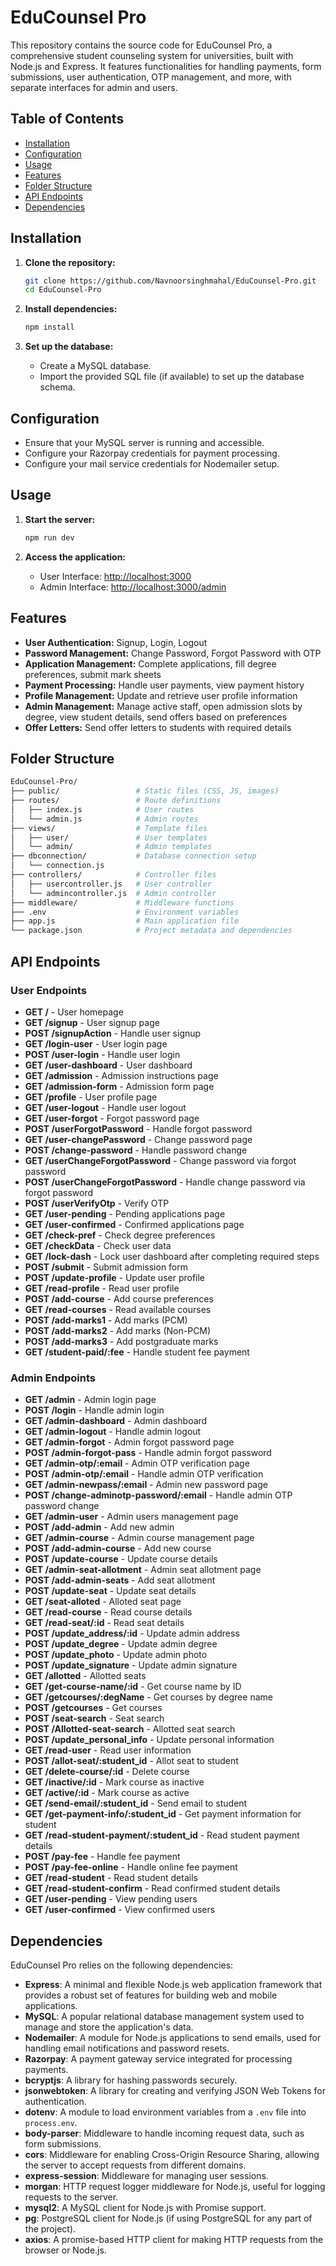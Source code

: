 # EduCounsel Pro

This repository contains the source code for EduCounsel Pro, a comprehensive student counseling system for universities, built with Node.js and Express. It features functionalities for handling payments, form submissions, user authentication, OTP management, and more, with separate interfaces for admin and users.

## Table of Contents

- [Installation](#installation)
- [Configuration](#configuration)
- [Usage](#usage)
- [Features](#features)
- [Folder Structure](#folder-structure)
- [API Endpoints](#api-endpoints)
- [Dependencies](#dependencies)

## Installation

1. **Clone the repository:**
    ```sh
    git clone https://github.com/Navnoorsinghmahal/EduCounsel-Pro.git
    cd EduCounsel-Pro
    ```

2. **Install dependencies:**
    ```sh
    npm install
    ```

3. **Set up the database:**
    - Create a MySQL database.
    - Import the provided SQL file (if available) to set up the database schema.

## Configuration

- Ensure that your MySQL server is running and accessible.
- Configure your Razorpay credentials for payment processing.
- Configure your mail service credentials for Nodemailer setup.

## Usage

1. **Start the server:**
    ```sh
    npm run dev
    ```

2. **Access the application:**
    - User Interface: [http://localhost:3000](http://localhost:3000)
    - Admin Interface: [http://localhost:3000/admin](http://localhost:3000/admin)

## Features

- **User Authentication:** Signup, Login, Logout
- **Password Management:** Change Password, Forgot Password with OTP
- **Application Management:** Complete applications, fill degree preferences, submit mark sheets
- **Payment Processing:** Handle user payments, view payment history
- **Profile Management:** Update and retrieve user profile information
- **Admin Management:** Manage active staff, open admission slots by degree, view student details, send offers based on preferences
- **Offer Letters:** Send offer letters to students with required details

## Folder Structure

```bash
EduCounsel-Pro/
├── public/                 # Static files (CSS, JS, images)
├── routes/                 # Route definitions
│   ├── index.js            # User routes
│   └── admin.js            # Admin routes
├── views/                  # Template files
│   ├── user/               # User templates
│   └── admin/              # Admin templates
├── dbconnection/           # Database connection setup
│   └── connection.js
├── controllers/            # Controller files
│   ├── usercontroller.js   # User controller
│   └── admincontroller.js  # Admin controller
├── middleware/             # Middleware functions
├── .env                    # Environment variables
├── app.js                  # Main application file
└── package.json            # Project metadata and dependencies
```
## API Endpoints

### User Endpoints

- **GET /** - User homepage
- **GET /signup** - User signup page
- **POST /signupAction** - Handle user signup
- **GET /login-user** - User login page
- **POST /user-login** - Handle user login
- **GET /user-dashboard** - User dashboard
- **GET /admission** - Admission instructions page
- **GET /admission-form** - Admission form page
- **GET /profile** - User profile page
- **GET /user-logout** - Handle user logout
- **GET /user-forgot** - Forgot password page
- **POST /userForgotPassword** - Handle forgot password
- **GET /user-changePassword** - Change password page
- **POST /change-password** - Handle password change
- **GET /userChangeForgotPassword** - Change password via forgot password
- **POST /userChangeForgotPassword** - Handle change password via forgot password
- **POST /userVerifyOtp** - Verify OTP
- **GET /user-pending** - Pending applications page
- **GET /user-confirmed** - Confirmed applications page
- **GET /check-pref** - Check degree preferences
- **GET /checkData** - Check user data
- **GET /lock-dash** - Lock user dashboard after completing required steps
- **POST /submit** - Submit admission form
- **POST /update-profile** - Update user profile
- **GET /read-profile** - Read user profile
- **POST /add-course** - Add course preferences
- **GET /read-courses** - Read available courses
- **POST /add-marks1** - Add marks (PCM)
- **POST /add-marks2** - Add marks (Non-PCM)
- **POST /add-marks3** - Add postgraduate marks
- **GET /student-paid/:fee** - Handle student fee payment

### Admin Endpoints

- **GET /admin** - Admin login page
- **POST /login** - Handle admin login
- **GET /admin-dashboard** - Admin dashboard
- **GET /admin-logout** - Handle admin logout
- **GET /admin-forgot** - Admin forgot password page
- **POST /admin-forgot-pass** - Handle admin forgot password
- **GET /admin-otp/:email** - Admin OTP verification page
- **POST /admin-otp/:email** - Handle admin OTP verification
- **GET /admin-newpass/:email** - Admin new password page
- **POST /change-adminotp-password/:email** - Handle admin OTP password change
- **GET /admin-user** - Admin users management page
- **POST /add-admin** - Add new admin
- **GET /admin-course** - Admin course management page
- **POST /add-admin-course** - Add new course
- **POST /update-course** - Update course details
- **GET /admin-seat-allotment** - Admin seat allotment page
- **POST /add-admin-seats** - Add seat allotment
- **POST /update-seat** - Update seat details
- **GET /seat-alloted** - Alloted seat page
- **GET /read-course** - Read course details
- **GET /read-seat/:id** - Read seat details
- **POST /update_address/:id** - Update admin address
- **POST /update_degree** - Update admin degree
- **POST /update_photo** - Update admin photo
- **POST /update_signature** - Update admin signature
- **GET /allotted** - Allotted seats
- **GET /get-course-name/:id** - Get course name by ID
- **GET /getcourses/:degName** - Get courses by degree name
- **POST /getcourses** - Get courses
- **POST /seat-search** - Seat search
- **POST /Allotted-seat-search** - Allotted seat search
- **POST /update_personal_info** - Update personal information
- **GET /read-user** - Read user information
- **POST /allot-seat/:student_id** - Allot seat to student
- **GET /delete-course/:id** - Delete course
- **GET /inactive/:id** - Mark course as inactive
- **GET /active/:id** - Mark course as active
- **GET /send-email/:student_id** - Send email to student
- **GET /get-payment-info/:student_id** - Get payment information for student
- **GET /read-student-payment/:student_id** - Read student payment details
- **POST /pay-fee** - Handle fee payment
- **POST /pay-fee-online** - Handle online fee payment
- **GET /read-student** - Read student details
- **GET /read-student-confirm** - Read confirmed student details
- **GET /user-pending** - View pending users
- **GET /user-confirmed** - View confirmed users

## Dependencies

EduCounsel Pro relies on the following dependencies:

- **Express**: A minimal and flexible Node.js web application framework that provides a robust set of features for building web and mobile applications.
- **MySQL**: A popular relational database management system used to manage and store the application's data.
- **Nodemailer**: A module for Node.js applications to send emails, used for handling email notifications and password resets.
- **Razorpay**: A payment gateway service integrated for processing payments.
- **bcryptjs**: A library for hashing passwords securely.
- **jsonwebtoken**: A library for creating and verifying JSON Web Tokens for authentication.
- **dotenv**: A module to load environment variables from a `.env` file into `process.env`.
- **body-parser**: Middleware to handle incoming request data, such as form submissions.
- **cors**: Middleware for enabling Cross-Origin Resource Sharing, allowing the server to accept requests from different domains.
- **express-session**: Middleware for managing user sessions.
- **morgan**: HTTP request logger middleware for Node.js, useful for logging requests to the server.
- **mysql2**: A MySQL client for Node.js with Promise support.
- **pg**: PostgreSQL client for Node.js (if using PostgreSQL for any part of the project).
- **axios**: A promise-based HTTP client for making HTTP requests from the browser or Node.js.
